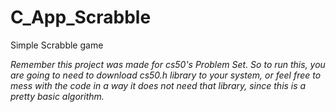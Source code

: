 # C_App_Scrabble

Simple Scrabble game

*Remember this project was made for cs50's Problem Set. So to run this, you are going to need to download cs50.h library to your system,
or feel free to mess with the code in a way it does not need that library, since this is a pretty basic algorithm.*
